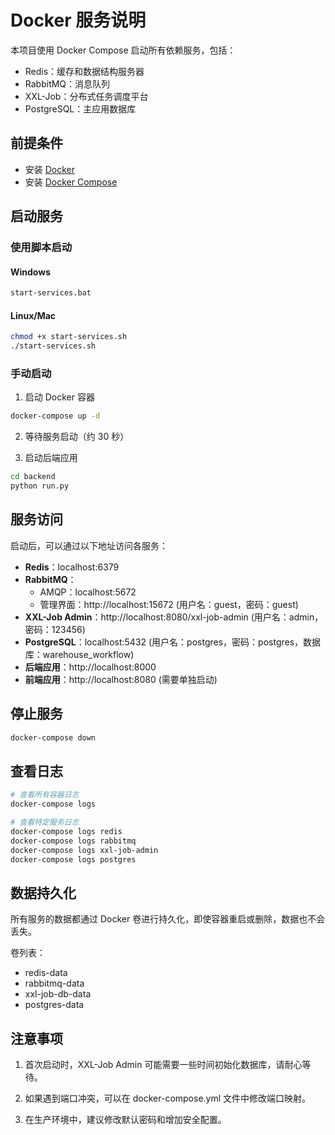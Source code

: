 # Docker 服务说明

本项目使用 Docker Compose 启动所有依赖服务，包括：

- Redis：缓存和数据结构服务器
- RabbitMQ：消息队列
- XXL-Job：分布式任务调度平台
- PostgreSQL：主应用数据库

## 前提条件

- 安装 [Docker](https://www.docker.com/get-started)
- 安装 [Docker Compose](https://docs.docker.com/compose/install/)

## 启动服务

### 使用脚本启动

#### Windows

```bash
start-services.bat
```

#### Linux/Mac

```bash
chmod +x start-services.sh
./start-services.sh
```

### 手动启动

1. 启动 Docker 容器

```bash
docker-compose up -d
```

2. 等待服务启动（约 30 秒）

3. 启动后端应用

```bash
cd backend
python run.py
```

## 服务访问

启动后，可以通过以下地址访问各服务：

- **Redis**：localhost:6379
- **RabbitMQ**：
  - AMQP：localhost:5672
  - 管理界面：http://localhost:15672 (用户名：guest，密码：guest)
- **XXL-Job Admin**：http://localhost:8080/xxl-job-admin (用户名：admin，密码：123456)
- **PostgreSQL**：localhost:5432 (用户名：postgres，密码：postgres，数据库：warehouse_workflow)
- **后端应用**：http://localhost:8000
- **前端应用**：http://localhost:8080 (需要单独启动)

## 停止服务

```bash
docker-compose down
```

## 查看日志

```bash
# 查看所有容器日志
docker-compose logs

# 查看特定服务日志
docker-compose logs redis
docker-compose logs rabbitmq
docker-compose logs xxl-job-admin
docker-compose logs postgres
```

## 数据持久化

所有服务的数据都通过 Docker 卷进行持久化，即使容器重启或删除，数据也不会丢失。

卷列表：
- redis-data
- rabbitmq-data
- xxl-job-db-data
- postgres-data

## 注意事项

1. 首次启动时，XXL-Job Admin 可能需要一些时间初始化数据库，请耐心等待。

2. 如果遇到端口冲突，可以在 docker-compose.yml 文件中修改端口映射。

3. 在生产环境中，建议修改默认密码和增加安全配置。
